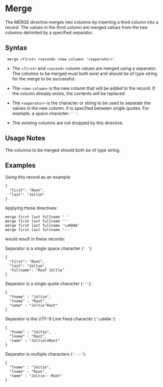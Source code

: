 # Merge

The MERGE directive merges two columns by inserting a third column into a record. The
values in the third column are merged values from the two columns delimited by a specified
separator.


## Syntax
```
 merge <first> <second> <new column> '<seperator>'
```

* The `<first>` and `<second>` column values are merged using a separator. The columns to be
  merged must both exist and should be of type string for the merge to be successful.

* The `<new-column>` is the new column that will be added to the record. If the column already exists,
  the contents will be replaced.

* The `<separator>` is the character or string to be used to separate the values in the new
  column. It is specified between single quotes. For example, a space character: `' '`.

* The existing columns are not dropped by this directive.


## Usage Notes

The columns to be merged should both be of type string.


## Examples

Using this record as an example:
```
{
  "first": "Root",
  "last": "Joltie"
}
```

Applying these directives:
```
merge first last fullname ' '
merge first last fullname '''
merge first last fullname '\u000A'
merge first last fullname '---'
```

would result in these records:

Separator is a single space character (`' '`):
```
{
  "first": "Root",
  "last": "Joltie",
  "fullname": "Root Joltie"
}
```

Separator is a single quote character (`'''`):
```
{
  "fname" : "Joltie",
  "lname" : "Root",
  "name" : "Joltie'Root"
}
```

Separator is the UTF-8 Line Feed character (`'\u000A'`):
```
{
  "fname" : "Joltie",
  "lname" : "Root",
  "name" : "Joltie\nRoot"
}
```

Separator is multiple characters (`'---'`):
```
{
  "fname" : "Joltie",
  "lname" : "Root",
  "name" : "Joltie---Root"
}
```
